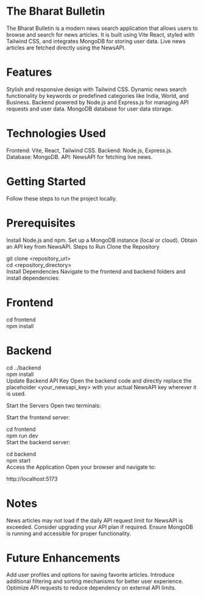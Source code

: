 # The Bharat Bulletin
The Bharat Bulletin is a modern news search application that allows users to browse and search for news articles. It is built using Vite React, styled with Tailwind CSS, and integrates MongoDB for storing user data. Live news articles are fetched directly using the NewsAPI.

# Features
Stylish and responsive design with Tailwind CSS.
Dynamic news search functionality by keywords or predefined categories like India, World, and Business.
Backend powered by Node.js and Express.js for managing API requests and user data.
MongoDB database for user data storage.

# Technologies Used
Frontend: Vite, React, Tailwind CSS.
Backend: Node.js, Express.js.
Database: MongoDB.
API: NewsAPI for fetching live news.

# Getting Started
Follow these steps to run the project locally.

# Prerequisites
Install Node.js and npm.
Set up a MongoDB instance (local or cloud).
Obtain an API key from NewsAPI.
Steps to Run
Clone the Repository


git clone <repository_url>  
cd <repository_directory>  
Install Dependencies
Navigate to the frontend and backend folders and install dependencies:


# Frontend  
cd frontend  
npm install  

# Backend  
cd ../backend  
npm install  
Update Backend API Key
Open the backend code and directly replace the placeholder <your_newsapi_key> with your actual NewsAPI key wherever it is used.

Start the Servers
Open two terminals:

Start the frontend server:


cd frontend  
npm run dev  
Start the backend server:


cd backend  
npm start  
Access the Application
Open your browser and navigate to:


http://localhost:5173  
 
 # Notes
News articles may not load if the daily API request limit for NewsAPI is exceeded. Consider upgrading your API plan if required.
Ensure MongoDB is running and accessible for proper functionality.
# Future Enhancements
Add user profiles and options for saving favorite articles.
Introduce additional filtering and sorting mechanisms for better user experience.
Optimize API requests to reduce dependency on external API limits.
